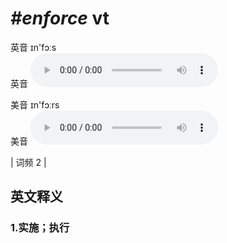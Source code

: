 # ***\#enforce*** vt
英音 ɪn'fɔːs  
英音
<audio src="./media/enforce1.aac" controls="controls"></audio>

美音 ɪn'fɔːrs  
美音
<audio src="./media/enforce2.aac" controls="controls"></audio>



| 词频 2 |  

英文释义
---
### 1.**实施；执行**  



